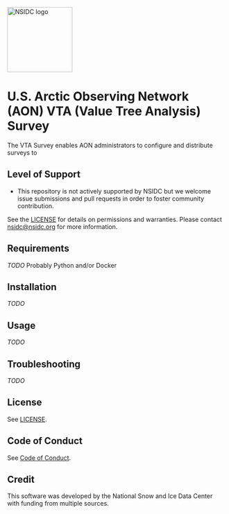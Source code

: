 <img alt="NSIDC logo" src="https://nsidc.org/themes/custom/nsidc/logo.svg" width="150" />

# U.S. Arctic Observing Network (AON) VTA (Value Tree Analysis) Survey

The VTA Survey enables AON administrators to configure and distribute surveys to


## Level of Support

* This repository is not actively supported by NSIDC but we welcome issue submissions
  and pull requests in order to foster community contribution.

See the [LICENSE](LICENSE) for details on permissions and warranties. Please contact
nsidc@nsidc.org for more information.


## Requirements

_TODO_ Probably Python and/or Docker


## Installation

_TODO_


## Usage

_TODO_


## Troubleshooting

_TODO_


## License

See [LICENSE](LICENSE).


## Code of Conduct

See [Code of Conduct](CODE_OF_CONDUCT.md).


## Credit

This software was developed by the National Snow and Ice Data Center with funding from multiple sources.
